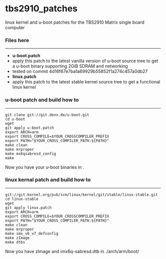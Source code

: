 tbs2910_patches
===============

linux kernel and u-boot patches for the TBS2910 Matrix single board computer


### Files here
---
- **u-boot.patch**
 - apply this patch to the latest vanilla version of u-boot source tree to get a u-boot binary supporting 2GiB SDRAM and networking
 - tested on commit 4d16f67e7ba1a69929b55852f1a274c457a0db27
- **linux.patch**
 - apply this patch to the latest stable kernel source tree to get a functional linux kernel

### u-boot patch and build how to
---
```
git clone git://git.denx.de/u-boot.git
cd u-boot
wget 
git apply u-boot.patch
export ARCH=arm
export CROSS_COMPILE=$YOUR_CROSSCOMPILER_PREFIX
export PATH="$YOUR_CROSS_COMPILER_PATH:${PATH}"
make clean
make mrproper
make mx6qsabresd_config
make
```
Now you have your u-boot binaries in .

### linux kernal patch and build how to
---
```
git://git.kernel.org/pub/scm/linux/kernel/git/stable/linux-stable.git
cd linux-stable
wget
git apply linux.patch
export ARCH=arm
export CROSS_COMPILE=$YOUR_CROSSCOMPILER_PREFIX
export PATH="$YOUR_CROSS_COMPILER_PATH:${PATH}"
make clean
make mrproper
make imx_v6_v7_defconfig
make zImage
make dtbs
```
Now you have zImage and imx6q-sabresd.dtb in ./arch/arm/boot/

